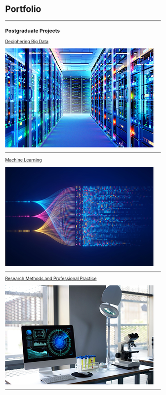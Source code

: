 # Portfolio

---

### Postgraduate Projects

[Deciphering Big Data](/sample_page)

<img src="images/Deciphering-Big-Data.png?raw=true"/>

---
[Machine Learning](/pdf/sample_presentation.pdf)

<img src="images/Machine-Learning.png?raw=true"/>

---
[Research Methods and Professional Practice](http://example.com/)

<img src="images/Research-Methods-and-Professional-Practice.png?raw=true"/>

---
<!--
### Category Name 2

[Project 1 Title](http://example.com/)
[Project 2 Title](http://example.com/)
[Project 3 Title](http://example.com/)
[Project 4 Title](http://example.com/)
[Project 5 Title](http://example.com/)

---
-->
